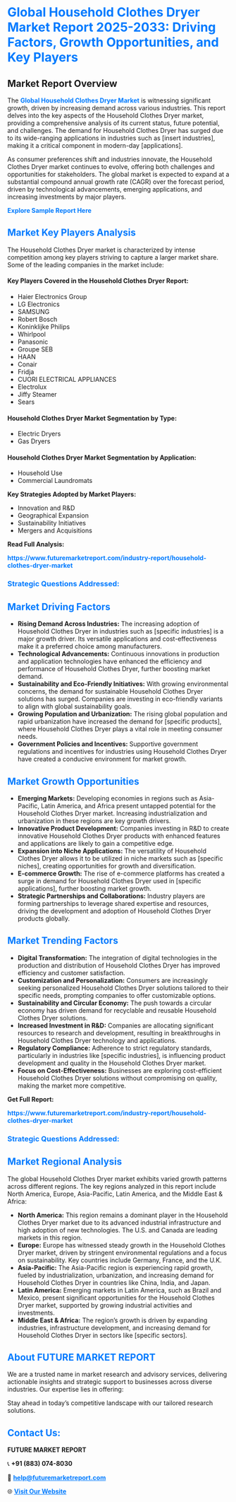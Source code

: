 <h1 style="color: #007BFF;">Global Household Clothes Dryer Market Report 2025-2033: Driving Factors, Growth Opportunities, and Key Players</h1>

<section id="overview">
<h2>Market Report Overview</h2>
<p>The <a href="https://www.futuremarketreport.com/industry-report/household-clothes-dryer-market" style="color: #007BFF; text-decoration: none;"><strong>Global Household Clothes Dryer Market</strong></a> is witnessing significant growth, driven by increasing demand across various industries. This report delves into the key aspects of the Household Clothes Dryer market, providing a comprehensive analysis of its current status, future potential, and challenges. The demand for Household Clothes Dryer has surged due to its wide-ranging applications in industries such as [insert industries], making it a critical component in modern-day [applications].</p>
<p>As consumer preferences shift and industries innovate, the Household Clothes Dryer market continues to evolve, offering both challenges and opportunities for stakeholders. The global market is expected to expand at a substantial compound annual growth rate (CAGR) over the forecast period, driven by technological advancements, emerging applications, and increasing investments by major players.</p>
</section>

<section id="overview">
<p><a href="https://www.futuremarketreport.com/request-sample/reportId=91485" style="color: #007BFF; text-decoration: none;"><strong>Explore Sample Report Here</strong></a></p>
</section>

<section id="key-players">
<h2 style="color: #007BFF;">Market Key Players Analysis</h2>
<p>The Household Clothes Dryer market is characterized by intense competition among key players striving to capture a larger market share. Some of the leading companies in the market include:</p>
<h4>Key Players Covered in the Household Clothes Dryer Report:</h4>
<ul><li>Haier Electronics Group</li><li>LG Electronics</li><li>SAMSUNG</li><li>Robert Bosch</li><li>Koninklijke Philips</li><li>Whirlpool</li><li>Panasonic</li><li>Groupe SEB</li><li>HAAN</li><li>Conair</li><li>Fridja</li><li>CUORI ELECTRICAL APPLIANCES</li><li>Electrolux</li><li>Jiffy Steamer</li><li>Sears</li></ul>
<h4>Household Clothes Dryer Market Segmentation by Type:</h4>
<ul><li>Electric Dryers</li><li>Gas Dryers</li></ul>

<h4>Household Clothes Dryer Market Segmentation by Application:</h4>
<ul><li>Household Use</li><li>Commercial Laundromats</li></ul>
<p><strong>Key Strategies Adopted by Market Players:</strong></p>
<ul>
<li>Innovation and R&D</li>
<li>Geographical Expansion</li>
<li>Sustainability Initiatives</li>
<li>Mergers and Acquisitions</li>
</ul>
</section>

<section>
<p><strong>Read Full Analysis: </strong></p><a href="https://www.futuremarketreport.com/industry-report/household-clothes-dryer-market" style="color: #007BFF; text-decoration: none;"><strong>https://www.futuremarketreport.com/industry-report/household-clothes-dryer-market</strong></a>
<h3 style="color: #007BFF;">Strategic Questions Addressed:</h3>
</section>

<section id="driving-factors">
<h2 style="color: #007BFF;">Market Driving Factors</h2>
<ul>
<li><strong>Rising Demand Across Industries:</strong> The increasing adoption of Household Clothes Dryer in industries such as [specific industries] is a major growth driver. Its versatile applications and cost-effectiveness make it a preferred choice among manufacturers.</li>
<li><strong>Technological Advancements:</strong> Continuous innovations in production and application technologies have enhanced the efficiency and performance of Household Clothes Dryer, further boosting market demand.</li>
<li><strong>Sustainability and Eco-Friendly Initiatives:</strong> With growing environmental concerns, the demand for sustainable Household Clothes Dryer solutions has surged. Companies are investing in eco-friendly variants to align with global sustainability goals.</li>
<li><strong>Growing Population and Urbanization:</strong> The rising global population and rapid urbanization have increased the demand for [specific products], where Household Clothes Dryer plays a vital role in meeting consumer needs.</li>
<li><strong>Government Policies and Incentives:</strong> Supportive government regulations and incentives for industries using Household Clothes Dryer have created a conducive environment for market growth.</li>
</ul>
</section>

<section id="growth-opportunities">
<h2 style="color: #007BFF;">Market Growth Opportunities</h2>
<ul>
<li><strong>Emerging Markets:</strong> Developing economies in regions such as Asia-Pacific, Latin America, and Africa present untapped potential for the Household Clothes Dryer market. Increasing industrialization and urbanization in these regions are key growth drivers.</li>
<li><strong>Innovative Product Development:</strong> Companies investing in R&D to create innovative Household Clothes Dryer products with enhanced features and applications are likely to gain a competitive edge.</li>
<li><strong>Expansion into Niche Applications:</strong> The versatility of Household Clothes Dryer allows it to be utilized in niche markets such as [specific niches], creating opportunities for growth and diversification.</li>
<li><strong>E-commerce Growth:</strong> The rise of e-commerce platforms has created a surge in demand for Household Clothes Dryer used in [specific applications], further boosting market growth.</li>
<li><strong>Strategic Partnerships and Collaborations:</strong> Industry players are forming partnerships to leverage shared expertise and resources, driving the development and adoption of Household Clothes Dryer products globally.</li>
</ul>
</section>

<section id="trending-factors">
<h2 style="color: #007BFF;">Market Trending Factors</h2>
<ul>
<li><strong>Digital Transformation:</strong> The integration of digital technologies in the production and distribution of Household Clothes Dryer has improved efficiency and customer satisfaction.</li>
<li><strong>Customization and Personalization:</strong> Consumers are increasingly seeking personalized Household Clothes Dryer solutions tailored to their specific needs, prompting companies to offer customizable options.</li>
<li><strong>Sustainability and Circular Economy:</strong> The push towards a circular economy has driven demand for recyclable and reusable Household Clothes Dryer solutions.</li>
<li><strong>Increased Investment in R&D:</strong> Companies are allocating significant resources to research and development, resulting in breakthroughs in Household Clothes Dryer technology and applications.</li>
<li><strong>Regulatory Compliance:</strong> Adherence to strict regulatory standards, particularly in industries like [specific industries], is influencing product development and quality in the Household Clothes Dryer market.</li>
<li><strong>Focus on Cost-Effectiveness:</strong> Businesses are exploring cost-efficient Household Clothes Dryer solutions without compromising on quality, making the market more competitive.</li>
</ul>
</section>

<section>
<p><strong>Get Full Report: </strong></p><a href="https://www.futuremarketreport.com/industry-report/household-clothes-dryer-market" style="color: #007BFF; text-decoration: none;"><strong>https://www.futuremarketreport.com/industry-report/household-clothes-dryer-market</strong></a>
<h3 style="color: #007BFF;">Strategic Questions Addressed:</h3>
</section>


<section id="regional-analysis">
<h2 style="color: #007BFF;">Market Regional Analysis</h2>
<p>The global Household Clothes Dryer market exhibits varied growth patterns across different regions. The key regions analyzed in this report include North America, Europe, Asia-Pacific, Latin America, and the Middle East & Africa:</p>
<ul>
<li><strong>North America:</strong> This region remains a dominant player in the Household Clothes Dryer market due to its advanced industrial infrastructure and high adoption of new technologies. The U.S. and Canada are leading markets in this region.</li>
<li><strong>Europe:</strong> Europe has witnessed steady growth in the Household Clothes Dryer market, driven by stringent environmental regulations and a focus on sustainability. Key countries include Germany, France, and the U.K.</li>
<li><strong>Asia-Pacific:</strong> The Asia-Pacific region is experiencing rapid growth, fueled by industrialization, urbanization, and increasing demand for Household Clothes Dryer in countries like China, India, and Japan.</li>
<li><strong>Latin America:</strong> Emerging markets in Latin America, such as Brazil and Mexico, present significant opportunities for the Household Clothes Dryer market, supported by growing industrial activities and investments.</li>
<li><strong>Middle East & Africa:</strong> The region’s growth is driven by expanding industries, infrastructure development, and increasing demand for Household Clothes Dryer in sectors like [specific sectors].</li>
</ul>
</section>

<footer>
<h2 style="color: #007BFF;">About FUTURE MARKET REPORT</h2>
<p>We are a trusted name in market research and advisory services, delivering actionable insights and strategic support to businesses across diverse industries. Our expertise lies in offering:</p>

<p>Stay ahead in today’s competitive landscape with our tailored research solutions.</p>

<h2 style="color: #007BFF;">Contact Us:</h2>
<p><strong>FUTURE MARKET REPORT</strong></p>
<p>📞 <strong>+91 (883) 074-8030</strong></p>
<p>📧 <strong><a href="mailto:help@futuremarketreport.com" style="color: #007BFF;">help@futuremarketreport.com</a></strong></p>
<p>🌐 <strong><a href="https://www.futuremarketreport.com/" style="color: #007BFF;">Visit Our Website</a></strong></p>
</footer>